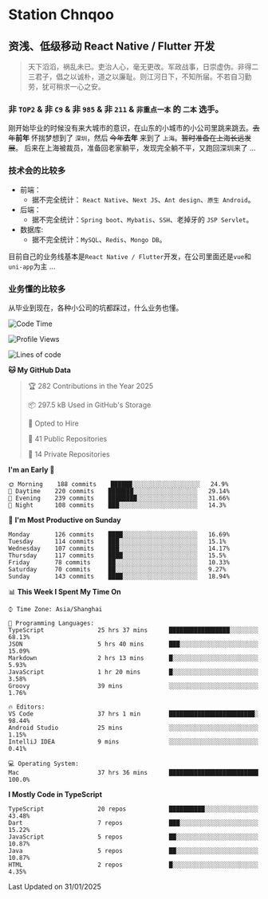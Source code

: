 # Station Chnqoo

## 资浅、低级移动 React Native / Flutter 开发

> 天下滔滔，祸乱未已。吏治人心，毫无更改。军政战事，日崇虚伪。非得二三君子，倡之以诚朴，道之以廉耻。则江河日下，不知所届。不若自习勤劳，犹可稍求一心之安。

### 非 `TOP2` & 非 `C9` & 非 `985` & 非 `211` & `非重点一本` 的 `二本` 选手。

刚开始毕业的时候没有来大城市的意识，在山东的小城市的小公司里跳来跳去。~~去年~~**前年** 怀揣梦想到了 `深圳`，然后 ~~今年~~**去年** 来到了 `上海`。~~暂时准备在上海长远发展~~。
后来在上海被裁员，准备回老家躺平，发现完全躺不平，又跑回深圳来了 ...

### 技术会的比较多

- 前端：
  - 据不完全统计： `React Native`、`Next JS`、`Ant design`、`原生 Android`。
- 后端：
  - 据不完全统计：`Spring boot`、`Mybatis`、`SSH`、老掉牙的 `JSP Servlet`。
- 数据库:
  - 据不完全统计：`MySQL`、`Redis`、`Mongo DB`。

目前自己的业务线基本是`React Native / Flutter`开发，在公司里面还是`vue`和`uni-app`为主 ...

### 业务懂的比较多

从毕业到现在，各种小公司的坑都踩过，什么业务也懂。

<!--START_SECTION:waka-->
![Code Time](http://img.shields.io/badge/Code%20Time-7%2C387%20hrs%2047%20mins-blue)

![Profile Views](http://img.shields.io/badge/Profile%20Views-0-blue)

![Lines of code](https://img.shields.io/badge/From%20Hello%20World%20I%27ve%20Written-497%20Thousand%20lines%20of%20code-blue)

**🐱 My GitHub Data** 

> 🏆 282 Contributions in the Year 2025
 > 
> 📦 297.5 kB Used in GitHub's Storage 
 > 
> 💼 Opted to Hire
 > 
> 📜 41 Public Repositories 
 > 
> 🔑 14 Private Repositories  
 > 
**I'm an Early 🐤** 

```text
🌞 Morning    188 commits    ██████░░░░░░░░░░░░░░░░░░░   24.9% 
🌆 Daytime    220 commits    ███████░░░░░░░░░░░░░░░░░░   29.14% 
🌃 Evening    239 commits    ████████░░░░░░░░░░░░░░░░░   31.66% 
🌙 Night      108 commits    ███░░░░░░░░░░░░░░░░░░░░░░   14.3%

```
📅 **I'm Most Productive on Sunday** 

```text
Monday       126 commits    ████░░░░░░░░░░░░░░░░░░░░░   16.69% 
Tuesday      114 commits    ███░░░░░░░░░░░░░░░░░░░░░░   15.1% 
Wednesday    107 commits    ███░░░░░░░░░░░░░░░░░░░░░░   14.17% 
Thursday     117 commits    ████░░░░░░░░░░░░░░░░░░░░░   15.5% 
Friday       78 commits     ██░░░░░░░░░░░░░░░░░░░░░░░   10.33% 
Saturday     70 commits     ██░░░░░░░░░░░░░░░░░░░░░░░   9.27% 
Sunday       143 commits    ████░░░░░░░░░░░░░░░░░░░░░   18.94%

```


📊 **This Week I Spent My Time On** 

```text
⌚︎ Time Zone: Asia/Shanghai

💬 Programming Languages: 
TypeScript               25 hrs 37 mins      █████████████████░░░░░░░░   68.13% 
JSON                     5 hrs 40 mins       ███░░░░░░░░░░░░░░░░░░░░░░   15.09% 
Markdown                 2 hrs 13 mins       █░░░░░░░░░░░░░░░░░░░░░░░░   5.93% 
JavaScript               1 hr 20 mins        █░░░░░░░░░░░░░░░░░░░░░░░░   3.58% 
Groovy                   39 mins             ░░░░░░░░░░░░░░░░░░░░░░░░░   1.76%

🔥 Editors: 
VS Code                  37 hrs 1 min        ████████████████████████░   98.44% 
Android Studio           25 mins             ░░░░░░░░░░░░░░░░░░░░░░░░░   1.15% 
IntelliJ IDEA            9 mins              ░░░░░░░░░░░░░░░░░░░░░░░░░   0.41%

💻 Operating System: 
Mac                      37 hrs 36 mins      █████████████████████████   100.0%

```

**I Mostly Code in TypeScript** 

```text
TypeScript               20 repos            ██████████░░░░░░░░░░░░░░░   43.48% 
Dart                     7 repos             ███░░░░░░░░░░░░░░░░░░░░░░   15.22% 
JavaScript               5 repos             ██░░░░░░░░░░░░░░░░░░░░░░░   10.87% 
Java                     5 repos             ██░░░░░░░░░░░░░░░░░░░░░░░   10.87% 
HTML                     2 repos             █░░░░░░░░░░░░░░░░░░░░░░░░   4.35%

```



 Last Updated on 31/01/2025
<!--END_SECTION:waka-->

<!---
ChenqiaoStation/ChenqiaoStation is a ✨ special ✨ repository because its `README.md` (this file) appears on your GitHub profile.
You can click the Preview link to take a look at your changes.
--->
